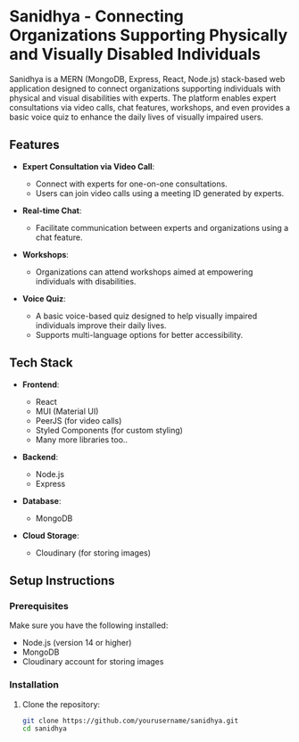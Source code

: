 # Sanidhya - Connecting Organizations Supporting Physically and Visually Disabled Individuals

Sanidhya is a MERN (MongoDB, Express, React, Node.js) stack-based web application designed to connect organizations supporting individuals with physical and visual disabilities with experts. The platform enables expert consultations via video calls, chat features, workshops, and even provides a basic voice quiz to enhance the daily lives of visually impaired users.

## Features

- **Expert Consultation via Video Call**: 
  - Connect with experts for one-on-one consultations.
  - Users can join video calls using a meeting ID generated by experts.
  
- **Real-time Chat**: 
  - Facilitate communication between experts and organizations using a chat feature.
  
- **Workshops**: 
  - Organizations can attend workshops aimed at empowering individuals with disabilities.
  
- **Voice Quiz**: 
  - A basic voice-based quiz designed to help visually impaired individuals improve their daily lives.
  - Supports multi-language options for better accessibility.

## Tech Stack

- **Frontend**:
  - React
  - MUI (Material UI)
  - PeerJS (for video calls)
  - Styled Components (for custom styling)
  - Many more libraries too..
  
- **Backend**:
  - Node.js
  - Express
  
- **Database**:
  - MongoDB
  
- **Cloud Storage**:
  - Cloudinary (for storing images)

## Setup Instructions

### Prerequisites

Make sure you have the following installed:

- Node.js (version 14 or higher)
- MongoDB
- Cloudinary account for storing images

### Installation

1. Clone the repository:

   ```bash
   git clone https://github.com/yourusername/sanidhya.git
   cd sanidhya
